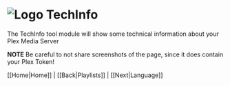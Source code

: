# ![Logo](https://github.com/ukdtom/WebTools.bundle/blob/master/Wiki/WebTools/Logos/WebTools-48x48.png) TechInfo

The TechInfo tool module will show some technical information about your Plex Media Server

**NOTE**
Be careful to not share screenshots of the page, since it does contain your Plex Token!

[[Home|Home]] | [[Back|Playlists]] | [[Next|Language]]